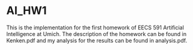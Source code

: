 # AI_HW1
This is the implementation for the first homework of EECS 591 Artificial Intelligence at Umich. The description of the homework can be found in Kenken.pdf and my analysis for the results can be found in analysis.pdf.
